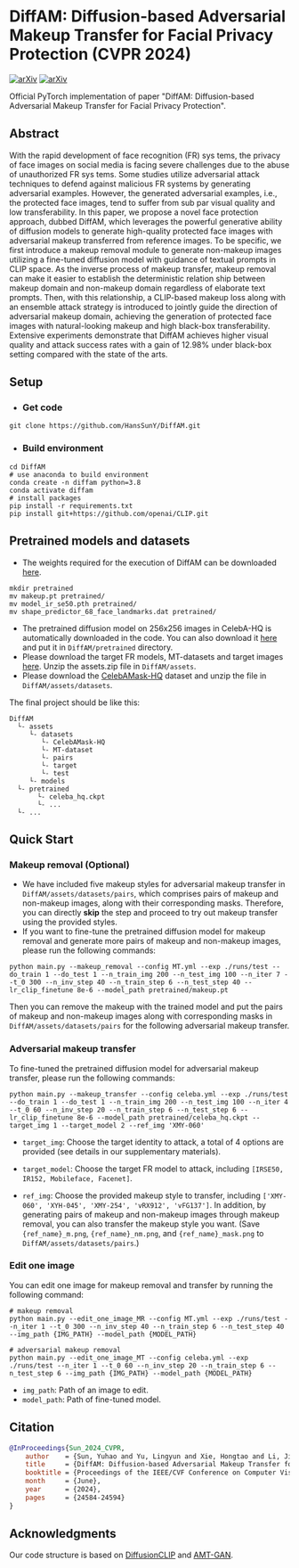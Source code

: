 # DiffAM: Diffusion-based Adversarial Makeup Transfer for Facial Privacy Protection (CVPR 2024)

[![arXiv](https://img.shields.io/badge/paper-cvpr2024-cyan)](https://openaccess.thecvf.com/content/CVPR2024/html/Sun_DiffAM_Diffusion-based_Adversarial_Makeup_Transfer_for_Facial_Privacy_Protection_CVPR_2024_paper.html) [![arXiv](https://img.shields.io/badge/arXiv-2405.09882-red)](https://arxiv.org/abs/2405.09882)

Official PyTorch  implementation of paper "DiffAM: Diffusion-based Adversarial Makeup Transfer for Facial Privacy Protection".

## Abstract

With the rapid development of face recognition (FR) sys tems, the privacy of face images on social media is facing severe challenges due to the abuse of unauthorized FR sys tems. Some studies utilize adversarial attack techniques to defend against malicious FR systems by generating adversarial examples. However, the generated adversarial examples, i.e., the protected face images, tend to suffer from sub par visual quality and low transferability. In this paper, we propose a novel face protection approach, dubbed DiffAM, which leverages the powerful generative ability of diffusion models to generate high-quality protected face images with adversarial makeup transferred from reference images. To be specific, we first introduce a makeup removal module to generate non-makeup images utilizing a fine-tuned diffusion model with guidance of textual prompts in CLIP space. As the inverse process of makeup transfer, makeup removal can make it easier to establish the deterministic relation ship between makeup domain and non-makeup domain regardless of elaborate text prompts. Then, with this relationship, a CLIP-based makeup loss along with an ensemble attack strategy is introduced to jointly guide the direction of adversarial makeup domain, achieving the generation of protected face images with natural-looking makeup and high black-box transferability. Extensive experiments demonstrate that DiffAM achieves higher visual quality and attack success rates with a gain of 12.98% under black-box setting compared with the state of the arts.

## Setup

- ### Get code

```shell
git clone https://github.com/HansSunY/DiffAM.git
```

- ### Build environment

```shell
cd DiffAM
# use anaconda to build environment 
conda create -n diffam python=3.8
conda activate diffam
# install packages
pip install -r requirements.txt
pip install git+https://github.com/openai/CLIP.git
```

## Pretrained models and datasets

- The weights required for the execution of DiffAM can be downloaded [here](https://drive.google.com/drive/folders/1L8caY-FVzp9razKMuAt37jCcgYh3fjVU?usp=sharing). 

```shell
mkdir pretrained
mv makeup.pt pretrained/
mv model_ir_se50.pth pretrained/
mv shape_predictor_68_face_landmarks.dat pretrained/
```

- The pretrained diffusion model on 256x256 images in CelebA-HQ is automatically downloaded in the code. You can also download it [here](https://image-editing-test-12345.s3-us-west-2.amazonaws.com/checkpoints/celeba_hq.ckpt) and put it in `DiffAM/pretrained` directory.
- Please download the target FR models, MT-datasets and target images [here](https://drive.google.com/file/d/1IKiWLv99eUbv3llpj-dOegF3O7FWW29J/view?usp=sharing). Unzip the assets.zip file in `DiffAM/assets`.
- Please download the [CelebAMask-HQ](https://drive.google.com/file/d/1badu11NqxGf6qM3PTTooQDJvQbejgbTv/view) dataset and unzip the file in `DiffAM/assets/datasets`.

The final project should be like this:

```shell
DiffAM
  └- assets
     └- datasets
     	└- CelebAMask-HQ
     	└- MT-dataset
     	└- pairs
     	└- target
     	└- test
     └- models
  └- pretrained
       └- celeba_hq.ckpt
       └- ...
  └- ...
```

## Quick Start

### Makeup removal (Optional)

- We have included five makeup styles for adversarial makeup transfer in `DiffAM/assets/datasets/pairs`, which comprises pairs of makeup and non-makeup images, along with their corresponding masks. Therefore, you can directly **skip** the step and proceed to try out makeup transfer using the provided styles.
- If you want to fine-tune the pretrained diffusion model for makeup removal and generate more pairs of makeup and non-makeup images, please run the following commands:

```shell
python main.py --makeup_removal --config MT.yml --exp ./runs/test --do_train 1 --do_test 1 --n_train_img 200 --n_test_img 100 --n_iter 7 --t_0 300 --n_inv_step 40 --n_train_step 6 --n_test_step 40 --lr_clip_finetune 8e-6 --model_path pretrained/makeup.pt
```

Then you can remove the makeup with the trained model and put the pairs of makeup and non-makeup images along with corresponding masks in `DiffAM/assets/datasets/pairs` for the following adversarial makeup transfer.

### Adversarial makeup transfer

To fine-tuned the pretrained diffusion model for adversarial makeup transfer, please run the following commands:

```shell
python main.py --makeup_transfer --config celeba.yml --exp ./runs/test --do_train 1 --do_test 1 --n_train_img 200 --n_test_img 100 --n_iter 4 --t_0 60 --n_inv_step 20 --n_train_step 6 --n_test_step 6 --lr_clip_finetune 8e-6 --model_path pretrained/celeba_hq.ckpt --target_img 1 --target_model 2 --ref_img 'XMY-060'
```

- `target_img`: Choose the target identity to attack, a total of 4 options are provided (see details in our supplementary materials).

- `target_model`: Choose the target FR model to attack, including `[IRSE50, IR152, Mobileface, Facenet]`.
- `ref_img`: Choose the provided makeup style to transfer, including `['XMY-060', 'XYH-045', 'XMY-254', 'vRX912', 'vFG137']`. In addition, by generating pairs of makeup and non-makeup images through makeup removal, you can also transfer the makeup style you want. (Save `{ref_name}_m.png`, `{ref_name}_nm.png`, and `{ref_name}_mask.png` to `DiffAM/assets/datasets/pairs`.)

### Edit one image

You can edit one image for makeup removal and transfer by running the following command:

```shell
# makeup removal
python main.py --edit_one_image_MR --config MT.yml --exp ./runs/test --n_iter 1 --t_0 300 --n_inv_step 40 --n_train_step 6 --n_test_step 40 --img_path {IMG_PATH} --model_path {MODEL_PATH}

# adversarial makeup removal
python main.py --edit_one_image_MT --config celeba.yml --exp ./runs/test --n_iter 1 --t_0 60 --n_inv_step 20 --n_train_step 6 --n_test_step 6 --img_path {IMG_PATH} --model_path {MODEL_PATH}
```

- `img_path`: Path of an image to edit.
- `model_path`: Path of fine-tuned model.

## Citation

```bibtex
@InProceedings{Sun_2024_CVPR,
    author    = {Sun, Yuhao and Yu, Lingyun and Xie, Hongtao and Li, Jiaming and Zhang, Yongdong},
    title     = {DiffAM: Diffusion-based Adversarial Makeup Transfer for Facial Privacy Protection},
    booktitle = {Proceedings of the IEEE/CVF Conference on Computer Vision and Pattern Recognition (CVPR)},
    month     = {June},
    year      = {2024},
    pages     = {24584-24594}
}
```

## Acknowledgments

Our code structure is based on [DiffusionCLIP](https://github.com/gwang-kim/DiffusionCLIP?tab=readme-ov-file) and [AMT-GAN](https://github.com/CGCL-codes/AMT-GAN).
